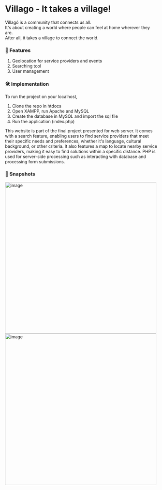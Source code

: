 # Villago - It takes a village!

Villagô is a community that connects us all. <br>
It's about creating a world where people can feel at home wherever they are. <br>
After all, it takes a village to connect the world.

### 🛒 Features

1. Geolocation for service providers and events
2. Searching tool
3. User management

### 🛠️ Implementation

To run the project on your localhost,
1. Clone the repo in htdocs
2. Open XAMPP, run Apache and MySQL
3. Create the database in MySQL and import the sql file
4. Run the application (index.php)

This website is part of the final project presented for web server. It comes with a search feature, enabling users to find service providers that meet their specific needs and preferences, whether it's language, cultural background, or other criteria. It also features a map to locate nearby service providers, making it easy to find solutions within a specific distance. PHP is used for server-side processing such as interacting with database and processing form submissions.

### 📸 Snapshots
<img width="500" alt="image" src="https://github.com/dttncl/villago/assets/82695034/c46151eb-97e2-4af6-8866-0dccbcc92b12">
<img width="500" alt="image" src="https://github.com/dttncl/villago/assets/82695034/9c5306d3-85f5-46cd-b7fc-e41816df9143">

